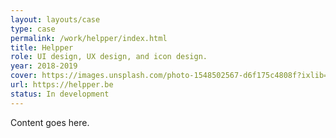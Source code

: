 ```yaml
---
layout: layouts/case
type: case
permalink: /work/helpper/index.html
title: Helpper
role: UI design, UX design, and icon design.
year: 2018-2019
cover: https://images.unsplash.com/photo-1548502567-d6f175c4808f?ixlib=rb-1.2.1&ixid=eyJhcHBfaWQiOjEyMDd9&auto=format&fit=crop&w=1950&q=80
url: https://helpper.be
status: In development
---
```

Content goes here.